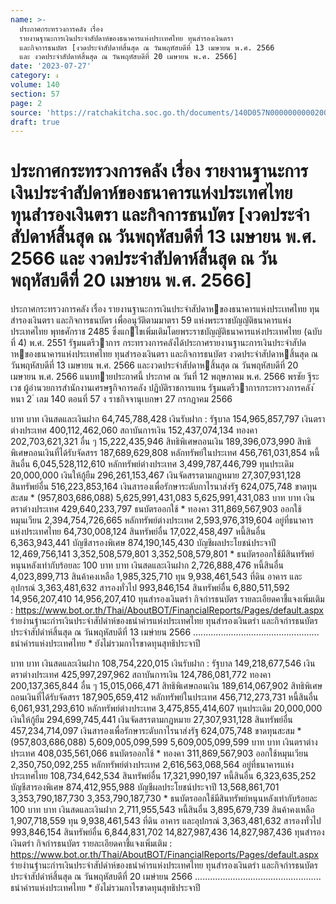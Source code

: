 ```yaml
---
name: >-
  ประกาศกระทรวงการคลัง เรื่อง
  รายงานฐานะการเงินประจำสัปดาห์ของธนาคารแห่งประเทศไทย ทุนสำรองเงินตรา
  และกิจการธนบัตร [งวดประจำสัปดาห์สิ้นสุด ณ วันพฤหัสบดีที่ 13 เมษายน พ.ศ. 2566
  และ งวดประจำสัปดาห์สิ้นสุด ณ วันพฤหัสบดีที่ 20 เมษายน พ.ศ. 2566]
date: '2023-07-27'
category: ง
volume: 140
section: 57
page: 2
source: 'https://ratchakitcha.soc.go.th/documents/140D057N0000000000200.pdf'
draft: true
---
```


# ประกาศกระทรวงการคลัง เรื่อง รายงานฐานะการเงินประจำสัปดาห์ของธนาคารแห่งประเทศไทย ทุนสำรองเงินตรา และกิจการธนบัตร [งวดประจำสัปดาห์สิ้นสุด ณ วันพฤหัสบดีที่ 13 เมษายน พ.ศ. 2566 และ งวดประจำสัปดาห์สิ้นสุด ณ วันพฤหัสบดีที่ 20 เมษายน พ.ศ. 2566]

ประกาศกระทรวงการคลัง เรื่อง รายงานฐานะการเงินประจําสัปดาหของธนาคารแห่งประเทศไทย ทุนสํารองเงินตรา และกิจการธนบัตร เพื่ออนุวัติตามมาตรา 59 แห่งพระราชบัญญัติธนาคารแห่งประเทศไทย พุทธศักราช 2485 ซึ่งแกไขเพิ่มเติมโดยพระราชบัญญัติธนาคารแห่งประเทศไทย (ฉบับที่ 4) พ.ศ. 2551 รัฐมนตรีวาการ กระทรวงการคลังได้ประกาศรายงานฐานะการเงินประจําสัปดาหของธนาคารแห่งประเทศไทย ทุนสํารองเงินตรา และกิจการธนบัตร งวดประจําสัปดาหสิ้นสุด ณ วันพฤหัสบดีที่ 13 เมษายน พ.ศ. 2566 และงวดประจําสัปดาหสิ้นสุด ณ วันพฤหัสบดีที่ 20 เมษายน พ.ศ. 2566 แนบทายประกาศนี้ ประกาศ ณ วันที่ 12 พฤษภาคม พ.ศ. 2566 พรชัย ฐีระเวช ผู้อํานวยการสํานักงานเศรษฐกิจการคลัง ปฏิบัติราชการแทน รัฐมนตรีวาการกระทรวงการคลัง ้ หนา 2 ่ เลม 140 ตอนที่ 57 ง ราชกิจจานุเบกษา 27 กรกฎาคม 2566

บาท บาท เงินสดและเงินฝาก 64,745,788,428 เงินรับฝาก : รัฐบาล 154,965,857,797 เงินตราต่างประเทศ 400,112,462,060 สถาบันการเงิน 152,437,074,134 ทองคา 202,703,621,321 อื่น ๆ 15,222,435,946 สิทธิพิเศษถอนเงิน 189,396,073,990 สิทธิพิเศษถอนเงินที่ได้รับจัดสรร 187,689,629,808 หลักทรัพย์ในประเทศ 456,761,031,854 หนี้สินอื่น 6,045,528,112,610 หลักทรัพย์ต่างประเทศ 3,499,787,446,799 ทุนประเดิม 20,000,000 เงินให้กู้ยืม 296,261,153,467 เงินจัดสรรตามกฎหมาย 27,307,931,128 สินทรัพย์อื่น 516,223,853,164 เงินสารองเพื่อรักษาระดับกาไรนาส่งรัฐ 624,075,748 ขาดทุนสะสม * (957,803,686,088) 5,625,991,431,083 5,625,991,431,083 บาท บาท เงินตราต่างประเทศ 429,640,233,797 ธนบัตรออกใช้ * ทองคา 311,869,567,903 ออกใช้หมุนเวียน 2,394,754,726,665 หลักทรัพย์ต่างประเทศ 2,593,976,319,604 อยู่ที่ธนาคารแห่งประเทศไทย 64,730,008,124 สินทรัพย์อื่น 17,022,458,497 หนี้สินอื่น 6,363,943,441 บัญชีสารองพิเศษ 874,190,145,430 บัญชีผลประโยชน์ประจาปี 12,469,756,141 3,352,508,579,801 3,352,508,579,801 * ธนบัตรออกใช้มีสินทรัพย์หนุนหลังเท่ากับร้อยละ 100 บาท บาท เงินสดและเงินฝาก 2,726,888,476 หนี้สินอื่น 4,023,899,713 สินค้าคงเหลือ 1,985,325,710 ทุน 9,938,461,543 ที่ดิน อาคาร และอุปกรณ์ 3,363,481,632 สารองทั่วไป 993,846,154 สินทรัพย์อื่น 6,880,511,592 14,956,207,410 14,956,207,410 ทุนสํารองเงินตรํา กิจกํารธนบัตร รายละเอียดคาชี้แจงเพิ่มเติม : https://www.bot.or.th/Thai/AboutBOT/FinancialReports/Pages/default.aspx รํายงํานฐํานะกํารเงินประจําสัปดําห์ของธนําคํารแห่งประเทศไทย ทุนสํารองเงินตรํา และกิจกํารธนบัตร ประจําสัปดําห์สิ้นสุด ณ วันพฤหัสบดีที่ 13 เมษํายน 2566 .................................................. ธนําคํารแห่งประเทศไทย * ยังไม่รวมกาไรขาดทุนสุทธิประจาปี

บาท บาท เงินสดและเงินฝาก 108,754,220,015 เงินรับฝาก : รัฐบาล 149,218,677,546 เงินตราต่างประเทศ 425,997,297,962 สถาบันการเงิน 124,786,081,772 ทองคา 200,137,365,844 อื่น ๆ 15,015,066,471 สิทธิพิเศษถอนเงิน 189,614,067,902 สิทธิพิเศษถอนเงินที่ได้รับจัดสรร 187,905,659,412 หลักทรัพย์ในประเทศ 456,712,273,731 หนี้สินอื่น 6,061,931,293,610 หลักทรัพย์ต่างประเทศ 3,475,855,414,607 ทุนประเดิม 20,000,000 เงินให้กู้ยืม 294,699,745,441 เงินจัดสรรตามกฎหมาย 27,307,931,128 สินทรัพย์อื่น 457,234,714,097 เงินสารองเพื่อรักษาระดับกาไรนาส่งรัฐ 624,075,748 ขาดทุนสะสม * (957,803,686,088) 5,609,005,099,599 5,609,005,099,599 บาท บาท เงินตราต่างประเทศ 408,035,561,066 ธนบัตรออกใช้ * ทองคา 311,869,567,903 ออกใช้หมุนเวียน 2,350,750,092,255 หลักทรัพย์ต่างประเทศ 2,616,563,068,564 อยู่ที่ธนาคารแห่งประเทศไทย 108,734,642,534 สินทรัพย์อื่น 17,321,990,197 หนี้สินอื่น 6,323,635,252 บัญชีสารองพิเศษ 874,412,955,988 บัญชีผลประโยชน์ประจาปี 13,568,861,701 3,353,790,187,730 3,353,790,187,730 * ธนบัตรออกใช้มีสินทรัพย์หนุนหลังเท่ากับร้อยละ 100 บาท บาท เงินสดและเงินฝาก 2,711,955,543 หนี้สินอื่น 3,895,679,739 สินค้าคงเหลือ 1,907,718,559 ทุน 9,938,461,543 ที่ดิน อาคาร และอุปกรณ์ 3,363,481,632 สารองทั่วไป 993,846,154 สินทรัพย์อื่น 6,844,831,702 14,827,987,436 14,827,987,436 ทุนสํารองเงินตรํา กิจกํารธนบัตร รายละเอียดคาชี้แจงเพิ่มเติม : https://www.bot.or.th/Thai/AboutBOT/FinancialReports/Pages/default.aspx รํายงํานฐํานะกํารเงินประจําสัปดําห์ของธนําคํารแห่งประเทศไทย ทุนสํารองเงินตรํา และกิจกํารธนบัตร ประจําสัปดําห์สิ้นสุด ณ วันพฤหัสบดีที่ 20 เมษํายน 2566 .................................................. ธนําคํารแห่งประเทศไทย * ยังไม่รวมกาไรขาดทุนสุทธิประจาปี
